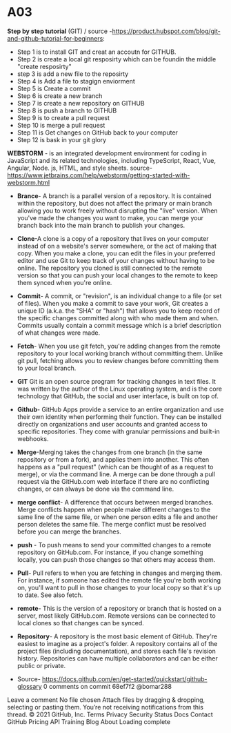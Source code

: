 # A03

**Step by step tutorial** (GIT) / source -https://product.hubspot.com/blog/git-and-github-tutorial-for-beginners:  
* Step 1 is to install GIT and creat an accoutn for GITHUB. 
* Step 2 is create a local git resposirty which can be foundin the middle "create resposirty"
* step 3 is add a new file to the reposirty
* Step 4 is Add a file to stagign enviorment 
* Step 5 is Create a commit 
* Step 6 is create a new branch 
* Step 7 is create a new repository on GITHUB
* Step 8 is push a branch to GITHUB
* Step 9 is to create a pull request 
* Step 10 is merge a pull request
* Step 11 is Get changes on GitHub back to your computer
* Step 12 is bask in your git glory

**WEBSTORM** - is an integrated development environment for coding in JavaScript and its related technologies, including TypeScript, React, Vue, Angular, Node. js, HTML, and style sheets. source- https://www.jetbrains.com/help/webstorm/getting-started-with-webstorm.html

* **Brance**- A branch is a parallel version of a repository. It is contained within the repository, but does not affect the primary or main branch allowing you to work freely without disrupting the "live" version. When you've made the changes you want to make, you can merge your branch back into the main branch to publish your changes.
* **Clone**-A clone is a copy of a repository that lives on your computer instead of on a website's server somewhere, or the act of making that copy. When you make a clone, you can edit the files in your preferred editor and use Git to keep track of your changes without having to be online. The repository you cloned is still connected to the remote version so that you can push your local changes to the remote to keep them synced when you're online.
* **Commit**- A commit, or "revision", is an individual change to a file (or set of files). When you make a commit to save your work, Git creates a unique ID (a.k.a. the "SHA" or "hash") that allows you to keep record of the specific changes committed along with who made them and when. Commits usually contain a commit message which is a brief description of what changes were made.
* **Fetch**- When you use git fetch, you're adding changes from the remote repository to your local working branch without committing them. Unlike git pull, fetching allows you to review changes before committing them to your local branch.
* **GIT** Git is an open source program for tracking changes in text files. It was written by the author of the Linux operating system, and is the core technology that GitHub, the social and user interface, is built on top of.
* **Github**- GitHub Apps provide a service to an entire organization and use their own identity when performing their function. They can be installed directly on organizations and user accounts and granted access to specific repositories. They come with granular permissions and built-in webhooks.
* **Merge**-Merging takes the changes from one branch (in the same repository or from a fork), and applies them into another. This often happens as a "pull request" (which can be thought of as a request to merge), or via the command line. A merge can be done through a pull request via the GitHub.com web interface if there are no conflicting changes, or can always be done via the command line.
* **merge conflict**-  A difference that occurs between merged branches. Merge conflicts happen when people make different changes to the same line of the same file, or when one person edits a file and another person deletes the same file. The merge conflict must be resolved before you can merge the branches.
* **push** - To push means to send your committed changes to a remote repository on GitHub.com. For instance, if you change something locally, you can push those changes so that others may access them.
* **Pull**-  Pull refers to when you are fetching in changes and merging them. For instance, if someone has edited the remote file you're both working on, you'll want to pull in those changes to your local copy so that it's up to date. See also fetch.
* **remote**- This is the version of a repository or branch that is hosted on a server, most likely GitHub.com. Remote versions can be connected to local clones so that changes can be synced.
* **Repository**- A repository is the most basic element of GitHub. They're easiest to imagine as a project's folder. A repository contains all of the project files (including documentation), and stores each file's revision history. Repositories can have multiple collaborators and can be either public or private.

* Source- https://docs.github.com/en/get-started/quickstart/github-glossary
0 comments on commit 68ef7f2
@bomar288
 
 
Leave a comment
No file chosen
Attach files by dragging & dropping, selecting or pasting them.
 You’re not receiving notifications from this thread.
© 2021 GitHub, Inc.
Terms
Privacy
Security
Status
Docs
Contact GitHub
Pricing
API
Training
Blog
About
Loading complete
